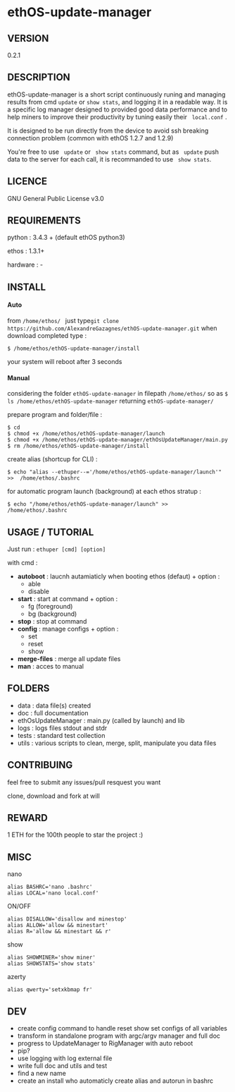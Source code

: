 # ethOS-update-manager
<p>
  
## VERSION
0.2.1 
<p><p>

##  DESCRIPTION

ethOS-update-manager is a short script continuously runing and managing results from cmd ``` update ``` or ``` show stats ```, and logging it in a readable way. It is a specific log manager designed to provided good data performance and to help miners to improve their productivity by tuning easily their ``` local.conf``` .

It is designed to be run directly from the device to avoid ssh breaking connection problem (common with ethOS 1.2.7 and 1.2.9)

You're free to use ``` update```  or ``` show stats```  command, but as ``` update```  push data to the server for each call, it is recommanded to use ``` show stats```.

<p><p>

##  LICENCE

GNU General Public License v3.0
<p><p>

##  REQUIREMENTS

python :   3.4.3 + (default ethOS python3)<p>
ethos :    1.3.1+ <p>
hardware : -
<p><p>

##  INSTALL

#### Auto
from ```/home/ethos/ ``` just type```git clone https://github.com/AlexandreGazagnes/ethOS-update-manager.git```
when download completed type : 
```
$ /home/ethos/ethOS-update-manager/install
```
your system will reboot after 3 seconds

<p><p>

#### Manual

considering the folder ``` ethOS-update-manager ``` in filepath ``` /home/ethos/ ```
so as ``` $ ls /home/ethos/ethOS-update-manager ``` returning ``` ethOS-update-manager/ ``` 

prepare program and folder/file : 
```
$ cd
$ chmod +x /home/ethos/ethOS-update-manager/launch
$ chmod +x /home/ethos/ethOS-update-manager/ethOsUpdateManager/main.py
$ rm /home/ethos/ethOS-update-manager/install
```

create alias (shortcup for CLI) : 
```
$ echo "alias --ethuper--='/home/ethos/ethOS-update-manager/launch'" >>  /home/ethos/.bashrc
```

for automatic program launch (background) at each ethos stratup : 
```
$ echo "/home/ethos/ethOS-update-manager/launch" >> /home/ethos/.bashrc
```

##  USAGE / TUTORIAL


Just run : ```ethuper [cmd] [option]```

with cmd : 
* **autoboot** : laucnh autamiaticly when booting ethos (defaut) + option : 
  * able  
  * disable
* **start** : start at command + option : 
  * fg (foreground)
  * bg (background)
* **stop** : stop at command
* **config** : manage configs  + option :  
  * set
  * reset 
  * show 
* **merge-files** : merge all update files 
* **man** : acces to manual



<p><p>

##  FOLDERS
* data :                data file(s) created
* doc :                 full documentation 
* ethOsUpdateManager :  main.py (called by launch) and lib
* logs :                logs files stdout and stdr
* tests :               standard test collection
* utils :               various scripts to clean, merge, split, manipulate you data files

##  CONTRIBUING
feel free to submit any issues/pull resquest you want <p>
clone, download and fork at will 
<p><p>
  
##  REWARD

1 ETH for the 100th people to star the project :) 
<p><p>
  
##  MISC

nano
```
alias BASHRC='nano .bashrc'
alias LOCAL='nano local.conf'
```

ON/OFF
```
alias DISALLOW='disallow and minestop'
alias ALLOW='allow && minestart'
alias R='allow && minestart && r'
```

show
```
alias SHOWMINER='show miner'
alias SHOWSTATS='show stats'
```

azerty
```
alias qwerty='setxkbmap fr'
```

## DEV
* create config command to handle reset show set configs of all variables
* transform in standalone program with argc/argv manager and full doc
* progress to UpdateManager to RigManager with auto reboot 
* pip?
* use logging with log external file
* write full doc and utils and test
* find a new name 
* create an install who automaticly create alias and autorun in bashrc

